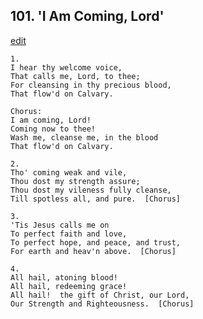 
## 101.  'I Am Coming, Lord'
[edit](https://docs.google.com/document/d/1L0d6uouRhyoBhdrb6Tu%2D9livYN2pEVkm/edit?mode=html)



    1.
    I hear thy welcome voice,
    That calls me, Lord, to thee;
    For cleansing in thy precious blood,
    That flow'd on Calvary.

    Chorus:
    I am coming, Lord!
    Coming now to thee!
    Wash me, cleanse me, in the blood
    That flow'd on Calvary.

    2.
    Tho' coming weak and vile,
    Thou dost my strength assure;
    Thou dost my vileness fully cleanse,
    Till spotless all, and pure.  [Chorus]

    3.
    'Tis Jesus calls me on
    To perfect faith and love,
    To perfect hope, and peace, and trust,
    For earth and heav'n above.  [Chorus]

    4.
    All hail, atoning blood!
    All hail, redeeming grace!
    All hail!  the gift of Christ, our Lord,
    Our Strength and Righteousness.  [Chorus]
